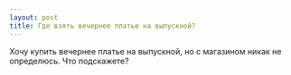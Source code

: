 ```yaml
---
layout: post 
title: Где взять вечернее платье на выпускной? 
--- 
```

Хочу купить вечернее платье на выпускной, но с магазином никак не определюсь. Что подскажете?